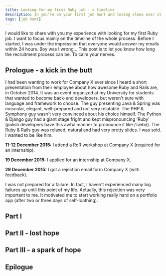 ```yaml
---
title: Looking for my first Ruby job - a timeline
description: In you're on your first job hunt and losing sleep over it because it's been 3 days since you've sent your resume and nobody answered, read this. 
tags: [job hunt]
---
```


I would like to share with you my experience with looking for my first Ruby job. I want to focus mainly on the timeline of the whole process. Before I started, I was under the impression that everyone would answer my emails within 24 hours. Boy was I wrong... This post is to let you know how long the recruitment process can be. To calm your nerves.

## Prologue - a kick in the butt

I had been wanting to work for Company X ever since I heard a short presentation from their employee about how awesome Ruby and Rails are, in October 2014. It was an event organized at my University for students that wanted to become back-end developers, but weren't sure with language and framework to choose. The guy presenting Java & Spring was muscular, elegant, well-prepared and not very relatable. The PHP & Symphony guy wasn't very convinced about his choice himself. The Python & Django guy had a giant stage fright and kept mispronouncing 'Ruby' (polish developers have this awful manner to pronounce it like /ˈræbi/). The Ruby & Rails guy was relaxed, natural and had very pretty slides. I was sold. I wanted to be like him. 

**11-12 December 2015:** I attend a RoR workshop at Company X (required for an internship).

**19 December 2015:** I applied for an internship at Company X.

**29 December 2015:** I got a rejection email form Company X (with feedback).

I was not prepared for a failure. In fact, I haven't experienced many big failures up until this point of my life. Actually, this rejection was very important to me. It motivated me to start working really hard on a portfolio app (after two or three days of self-loathing). 

## Part I

## Part II - lost hope

## Part III - a spark of hope

## Epilogue